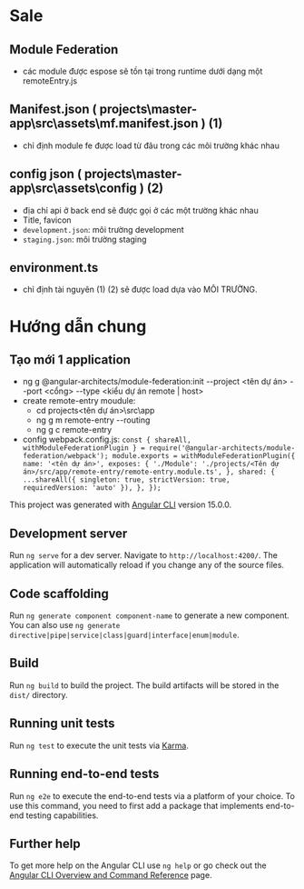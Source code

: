 # Sale

## Module Federation
- các module được espose sẽ tồn tại trong runtime dưới dạng một remoteEntry.js

## Manifest.json ( projects\master-app\src\assets\mf.manifest.json ) (1)
- chỉ định module fe được load từ đâu trong các môi trường khác nhau

## config json ( projects\master-app\src\assets\config ) (2)
- địa chỉ api ở back end sẽ được gọi ở các một trường khác nhau
- Title, favicon
- `development.json`: môi trường development
- `staging.json`: môi trường staging

## environment.ts
- chỉ định tài nguyên (1) (2) sẽ được load dựa vào MÔI TRƯỜNG.   


# Hướng dẫn chung
## Tạo mới 1 application 
- ng g @angular-architects/module-federation:init --project <tên dự án> --port <cổng> --type <kiểu dự án remote | host>
- create remote-entry moudule:  
  + cd projects\<tên dự án>\src\app
  + ng g m remote-entry --routing
  + ng g c remote-entry
- config webpack.config.js:
`
const { shareAll, withModuleFederationPlugin } = require('@angular-architects/module-federation/webpack');
module.exports = withModuleFederationPlugin({
  name: '<tên dự án>',
  exposes: {
    './Module': './projects/<Tên dự án>/src/app/remote-entry/remote-entry.module.ts',
  },
  shared: {
    ...shareAll({ singleton: true, strictVersion: true, requiredVersion: 'auto' }),
  },
});
`


This project was generated with [Angular CLI](https://github.com/angular/angular-cli) version 15.0.0.

## Development server

Run `ng serve` for a dev server. Navigate to `http://localhost:4200/`. The application will automatically reload if you change any of the source files.

## Code scaffolding

Run `ng generate component component-name` to generate a new component. You can also use `ng generate directive|pipe|service|class|guard|interface|enum|module`.

## Build

Run `ng build` to build the project. The build artifacts will be stored in the `dist/` directory.

## Running unit tests

Run `ng test` to execute the unit tests via [Karma](https://karma-runner.github.io).

## Running end-to-end tests

Run `ng e2e` to execute the end-to-end tests via a platform of your choice. To use this command, you need to first add a package that implements end-to-end testing capabilities.

## Further help

To get more help on the Angular CLI use `ng help` or go check out the [Angular CLI Overview and Command Reference](https://angular.io/cli) page.

